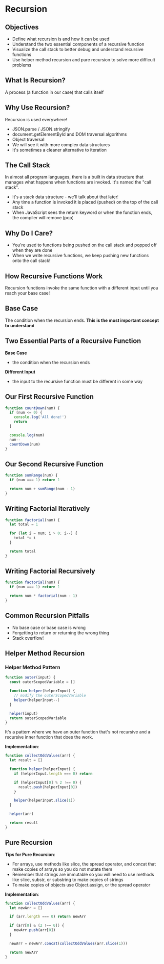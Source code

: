 # Recursion

## Objectives

- Define what recursion is and how it can be used
- Understand the two essential components of a recursive function
- Visualize the call stack to better debug and understand recursive functions
- Use helper method recursion and pure recursion to solve more difficult problems

## What Is Recursion?

A process (a function in our case) that calls itself

## Why Use Recursion?

Recursion is used everywhere!

- JSON.parse / JSON.stringify
- document.getElementById and DOM traversal algorithms
- Object traversal
- We will see it with more complex data structures
- It's sometimes a cleaner alternative to iteration

## The Call Stack

In almost all program languages, there is a built in data structure that manages what happens when functions are invoked. It's named the "call stack".

- It's a stack data structure - we'll talk about that later!
- Any time a function is invoked it is placed (pushed) on the top of the call stack
- When JavaScript sees the return keyword or when the function ends, the compiler will remove (pop)

## Why Do I Care?

- You're used to functions being pushed on the call stack and popped off when they are done
- When we write recursive functions, we keep pushing new functions onto the call stack!

## How Recursive Functions Work

Recursion functions invoke the same function with a different input until you reach your base case!

## Base Case

The condition when the recursion ends. **This is the most important concept to understand**

## Two Essential Parts of a Recursive Function

**Base Case**

- the condition when the recursion ends

**Different Input**

- the input to the recursive function must be different in some way

## Our First Recursive Function

```javascript
function countDown(num) {
  if (num <= 0) {
    console.log('All done!')
    return
  }

  console.log(num)
  num--
  countDown(num)
}
```

## Our Second Recursive Function

```javascript
function sumRange(num) {
  if (num === 1) return 1

  return num + sumRange(num - 1)
}
```

## Writing Factorial Iteratively

```javascript
function factorial(num) {
  let total = 1

  for (let i = num; i > 0; i--) {
    total *= i
  }

  return total
}
```

## Writing Factorial Recursively

```javascript
function factorial(num) {
  if (num === 1) return 1

  return num * factorial(num - 1)
}
```

## Common Recursion Pitfalls

- No base case or base case is wrong
- Forgetting to return or returning the wrong thing
- Stack overflow!

## Helper Method Recursion

### Helper Method Pattern

```javascript
function outer(input) {
  const outerScopedVariable = []

  function helper(helperInput) {
    // modify the outerScopedVariable
    helper(helperInput--)
  }

  helper(input)
  return outerScopedVariable
}
```

It's a pattern where we have an outer function that's not recursive and a recursive inner function that does the work.

**Implementation**:

```javascript
function collectOddValues(arr) {
  let result = []

  function helper(helperInput) {
    if (helperInput.length === 0) return

    if (helperInput[0] % 2 !== 0) {
      result.push(helperInput[0])
    }

    helper(helperInput.slice(1))
  }

  helper(arr)

  return result
}
```

## Pure Recursion

**Tips for Pure Recursion**:

- For arrays, use methods like slice, the spread operator, and concat that make copies of arrays so you do not mutate them
- Remember that strings are immutable so you will need to use methods like slice, substr, or substring to make copies of strings
- To make copies of objects use Object.assign, or the spread operator

**Implementation**:

```javascript
function collectOddValues(arr) {
  let newArr = []

  if (arr.length === 0) return newArr

  if (arr[0] & (2 !== 0)) {
    newArr.push(arr[0])
  }

  newArr = newArr.concat(collectOddValues(arr.slice(1)))

  return newArr
}
```
